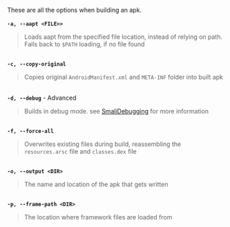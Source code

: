 These are all the options when building an apk.
<br /><br />
<strong><code>-a, --aapt &lt;FILE>></code></strong>
<blockquote>Loads aapt from the specified file location, instead of relying on path. Falls back to <code>$PATH</code> loading, if no file found</blockquote>
<br />
<strong><code>-c, --copy-original</code></strong>
<blockquote>Copies original <code>AndroidManifest.xml</code> and <code>META-INF</code> folder into built apk</blockquote>
<br />
<strong><code>-d, --debug</code></strong> - <span class="label label-danger">Advanced</span>
<blockquote>Builds in debug mode. see <a href="#smali-debugging">SmaliDebugging</a> for more information</blockquote>
<br />
<strong><code>-f, --force-all</code></strong>
<blockquote>Overwrites existing files during build, reassembling the <code>resources.arsc</code> file and <code>classes.dex</code> file</blockquote>
<br />
<strong><code>-o, --output &lt;DIR></code></strong>
<blockquote>The name and location of the apk that gets written</blockquote>
<br />
<strong><code>-p, --frame-path &lt;DIR></code></strong>
<blockquote>The location where framework files are loaded from</blockquote>
<br />
